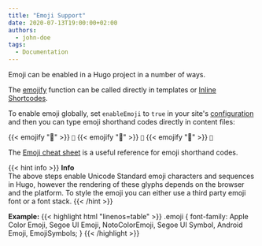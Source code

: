 ```yaml
---
title: "Emoji Support"
date: 2020-07-13T19:00:00+02:00
authors:
  - john-doe
tags:
  - Documentation
---
```


Emoji can be enabled in a Hugo project in a number of ways.

<!--more-->

The [emojify](https://gohugo.io/functions/emojify/) function can be called directly in templates or [Inline Shortcodes](https://gohugo.io/templates/shortcode-templates/#inline-shortcodes).

To enable emoji globally, set `enableEmoji` to `true` in your site's [configuration](https://gohugo.io/getting-started/configuration/) and then you can type emoji shorthand codes directly in content files:

<!-- markdownlint-disable -->
<!-- spellchecker-disable -->
<span class="nowrap">{{< emojify ":see_no_evil:" >}} <code>:see_no_evil:</code></span>
<span class="nowrap">{{< emojify ":hear_no_evil:" >}} <code>:hear_no_evil:</code></span>
<span class="nowrap">{{< emojify ":speak_no_evil:" >}} <code>:speak_no_evil:</code></span>
<!-- spellchecker-enable -->
<!-- markdownlint-restore -->

The [Emoji cheat sheet](http://www.emoji-cheat-sheet.com/) is a useful reference for emoji shorthand codes.

{{< hint info >}}
**Info**\
The above steps enable Unicode Standard emoji characters and sequences in Hugo, however the rendering of these glyphs depends on the browser and the platform. To style the emoji you can either use a third party emoji font or a font stack.
{{< /hint >}}

<!-- spellchecker-disable -->
**Example:**
{{< highlight html "linenos=table" >}}
.emoji {
  font-family: Apple Color Emoji, Segoe UI Emoji, NotoColorEmoji, Segoe UI Symbol, Android Emoji, EmojiSymbols;
}
{{< /highlight >}}
<!-- spellchecker-enable -->
